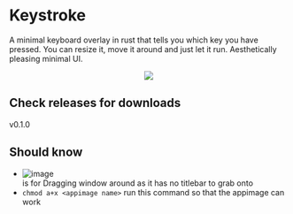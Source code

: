 # Keystroke

A minimal keyboard overlay in rust that tells you which key you have pressed. You can resize it, move it around and just let it run. Aesthetically pleasing minimal UI.

<p align="center">
<img src="https://user-images.githubusercontent.com/39441413/213933412-841d61f1-523e-439f-a814-0a820cd22e92.png">
</p>

## Check releases for downloads
v0.1.0

## Should know
- ![image](https://user-images.githubusercontent.com/39441413/213933439-06485810-cdd0-405b-9b8a-5b6f4debb11e.png)<br>
is for Dragging window around as it has no titlebar to grab onto
- `chmod a+x <appimage name>` run this command so that the appimage can work
